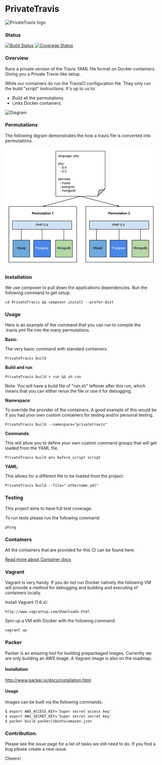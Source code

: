 PrivateTravis
=============

![PrivateTravis logo](./docs/logo.png "PrivateTravis logo")

### Status

[![Build Status](https://travis-ci.org/nickschuch/PrivateTravis.svg?branch=master)](https://travis-ci.org/nickschuch/PrivateTravis) [![Coverage Status](https://coveralls.io/repos/nickschuch/PrivateTravis/badge.png?branch=master)](https://coveralls.io/r/nickschuch/PrivateTravis?branch=master)

### Overview

Runs a private version of the Travis YAML file format on Docker containers. Giving you a Private Travis-like setup.

While our containers do run the TravisCI configuration file. They only run the
build "script" instructions. It's up to us to:

* Build all the permutations.
* Links Docker containers.

![Diagram](./docs/diagram.png "docs/diagram.png")

### Permutations

The following digram demonstrates the how a travis file is converted into
permutations.

![Diagram](./docs/permutations.png "docs/permutations.png")

### Installation

We use composer to pull down the applications dependencies. Run the following
command to get setup:

```
cd PrivateTravis && composer install --prefer-dist
```

### Usage

Here is an example of the command that you can run to compile the .travis.yml
file into the many permutations.

**Basic**:

The very basic command with standard containers.

```
PrivateTravis build
```

**Build and run**

```
PrivateTravis build > run && sh run
```

Note: You will have a build file of "run.sh" leftover after this run, which means that you can either rerun the file or use it for debugging.

**Namespace**:

To override the provider of the containers. A good example of this would be if
you had your own custom containers for testing and/or personal testing.

```
PrivateTravis build --namespace="privatetravis"
```

**Commands**:

This will allow you to define your own custom command groups that will get
loaded from the YAML file.

```
PrivateTravis build env before_script script
```

**YAML**:

This allows for a different file to be loaded from the project.

```
PrivateTravis build --file=".othername.yml"
```

### Testing

This project aims to have full test coverage.

To run tests please run the following command:

```
phing
```

### Containers

All the containers that are provided for this CI can be found here:

[Read more about Container docs](http://github.com/nickschuch/PrivateTravisContainersss)

### Vagrant

Vagrant is very handy. If you do not run Docker natively the following VM will
provide a method for debugging and building and executing of containers locally.

Install Vagrant (1.6.x):

```
http://www.vagrantup.com/downloads.html
```

Spin up a VM with Docker with the following command:

```
vagrant up
```

### Packer

Packer is an amazing tool for building prepackaged images. Currently we are only building an AWS image.
A Vagrant image is also on the roadmap.

#### Installation

http://www.packer.io/docs/installation.html

#### Usage

Images can be built via the following commands:

```
$ export AWS_ACCESS_KEY='Super secret access key'
$ export AWS_SECRET_KEY='Super secret secret key'
$ packer build packer/ubuntu/amazon.json
```

### Contribution.

Please see the issue page for a list of tasks we still need to do. If you find a bug please create a new issue.

Cheers!
